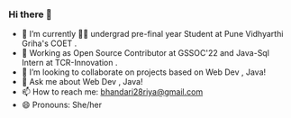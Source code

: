 ### Hi there 👋

- 🔭 I’m currently 👩‍🎓 undergrad pre-final year Student at Pune Vidhyarthi Griha's COET .
- 💼 Working as Open Source Contributor at GSSOC'22 and Java-Sql Intern at TCR-Innovation .
- 👯 I’m looking to collaborate on projects based on Web Dev , Java!
- 💬 Ask me about Web Dev , Java!
- 📫 How to reach me: bhandari28riya@gmail.com
- 😄 Pronouns: She/her



